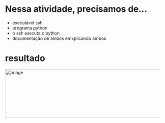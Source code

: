 # Nessa atividade, precisamos de...

- executável ssh
- programa python
- o ssh executa o python
- documentação de ambos emxplicando ambos

# resultado
<img width="830" height="158" alt="image" src="https://github.com/user-attachments/assets/3d99ea47-5110-44af-8fbc-f7713853facc" />

